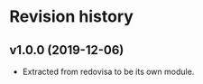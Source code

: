 Revision history
=================================


v1.0.0 (2019-12-06)
---------------------------------

* Extracted from redovisa to be its own module.
